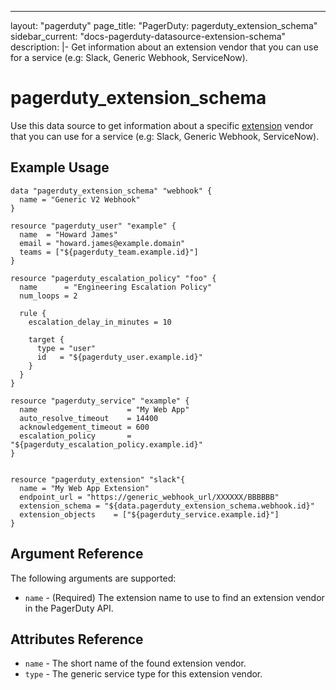 ---
layout: "pagerduty"
page_title: "PagerDuty: pagerduty_extension_schema"
sidebar_current: "docs-pagerduty-datasource-extension-schema"
description: |-
  Get information about an extension vendor that you can use for a service (e.g: Slack, Generic Webhook, ServiceNow).

# pagerduty\_extension\_schema

Use this data source to get information about a specific [extension][1] vendor that you can use for a service (e.g: Slack, Generic Webhook, ServiceNow).

## Example Usage

```hcl
data "pagerduty_extension_schema" "webhook" {
  name = "Generic V2 Webhook"
}

resource "pagerduty_user" "example" {
  name  = "Howard James"
  email = "howard.james@example.domain"
  teams = ["${pagerduty_team.example.id}"]
}

resource "pagerduty_escalation_policy" "foo" {
  name      = "Engineering Escalation Policy"
  num_loops = 2

  rule {
    escalation_delay_in_minutes = 10

    target {
      type = "user"
      id   = "${pagerduty_user.example.id}"
    }
  }
}

resource "pagerduty_service" "example" {
  name                    = "My Web App"
  auto_resolve_timeout    = 14400
  acknowledgement_timeout = 600
  escalation_policy       = "${pagerduty_escalation_policy.example.id}"
}


resource "pagerduty_extension" "slack"{
  name = "My Web App Extension"
  endpoint_url = "https://generic_webhook_url/XXXXXX/BBBBBB"
  extension_schema = "${data.pagerduty_extension_schema.webhook.id}"
  extension_objects    = ["${pagerduty_service.example.id}"]
}
```

## Argument Reference

The following arguments are supported:

* `name` - (Required) The extension name to use to find an extension vendor in the PagerDuty API.

## Attributes Reference
* `name` - The short name of the found extension vendor.
* `type` - The generic service type for this extension vendor.

[1]: https://v2.developer.pagerduty.com/v2/page/api-reference#!/Extension_Schemas/get_extension_schemas
